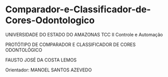 # Comparador-e-Classificador-de-Cores-Odontologico
UNIVERSIDADE DO ESTADO DO AMAZONAS TCC II Controle e Automação

PROTÓTIPO DE COMPARADOR E CLASSIFICADOR DE CORES ODONTOLÓGICO 

FAUSTO JOSÉ DA COSTA LEMOS

Orientador: MANOEL SANTOS AZEVEDO 
